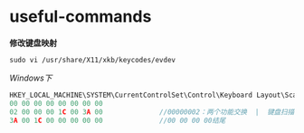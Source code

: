 # useful-commands
**修改键盘映射**
```shell
sudo vi /usr/share/X11/xkb/keycodes/evdev
```
*Windows下*
```c
HKEY_LOCAL_MACHINE\SYSTEM\CurrentControlSet\Control\Keyboard Layout\Scancode Map填值
00 00 00 00 00 00 00 00
02 00 00 00 1C 00 3A 00              //00000002：两个功能交换  |  键盘扫描值(小端序)，用001C(Enter)实现003A(Caps_Lock)的功能
3A 00 1C 00 00 00 00 00              //00 00 00 00结尾
```

